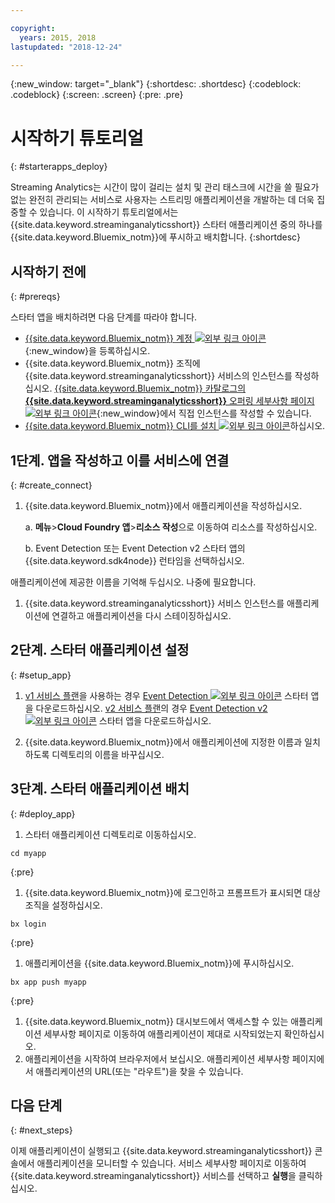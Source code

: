 ```yaml
---

copyright:
  years: 2015, 2018
lastupdated: "2018-12-24"

---
```


<!-- Attribute definitions -->
{:new_window: target="_blank"}
{:shortdesc: .shortdesc}
{:codeblock: .codeblock}
{:screen: .screen}
{:pre: .pre}

# 시작하기 튜토리얼
{: #starterapps_deploy}

Streaming Analytics는 시간이 많이 걸리는 설치 및 관리 태스크에 시간을 쓸 필요가 없는 완전히 관리되는 서비스로 사용자는 스트리밍 애플리케이션을 개발하는 데 더욱 집중할 수 있습니다. 이 시작하기 튜토리얼에서는 {{site.data.keyword.streaminganalyticsshort}} 스타터 애플리케이션 중의 하나를 {{site.data.keyword.Bluemix_notm}}에 푸시하고 배치합니다.
{:shortdesc}


## 시작하기 전에
{: #prereqs}

스타터 앱을 배치하려면 다음 단계를 따라야 합니다.

* [{{site.data.keyword.Bluemix_notm}} 계정 ![외부 링크 아이콘](../../icons/launch-glyph.svg "외부 링크 아이콘")](https://{DomainName}/registration){:new_window}을 등록하십시오.
* {{site.data.keyword.Bluemix_notm}} 조직에 {{site.data.keyword.streaminganalyticsshort}} 서비스의 인스턴스를 작성하십시오. [{{site.data.keyword.Bluemix_notm}} 카탈로그의 **{{site.data.keyword.streaminganalyticsshort}}** 오퍼링 세부사항 페이지 ![외부 링크 아이콘](../../icons/launch-glyph.svg "외부 링크 아이콘")](https://{DomainName}/catalog/services/streaming-analytics/){:new_window}에서 직접 인스턴스를 작성할 수 있습니다.  
* [{{site.data.keyword.Bluemix_notm}} CLI를 설치 ![외부 링크 아이콘](../../icons/launch-glyph.svg "외부 링크 아이콘")](https://{DomainName}/docs/cli/reference/bluemix_cli/get_started.html#getting-started)하십시오.



## 1단계. 앱을 작성하고 이를 서비스에 연결
{: #create_connect}

1. {{site.data.keyword.Bluemix_notm}}에서 애플리케이션을 작성하십시오.

    a. **메뉴**>**Cloud Foundry 앱**>**리소스 작성**으로 이동하여 리소스를 작성하십시오.

    b. Event Detection 또는 Event Detection v2 스타터 앱의 {{site.data.keyword.sdk4node}} 런타임을 선택하십시오.

애플리케이션에 제공한 이름을 기억해 두십시오. 나중에 필요합니다.
1. {{site.data.keyword.streaminganalyticsshort}} 서비스 인스턴스를 애플리케이션에 연결하고 애플리케이션을 다시 스테이징하십시오.

## 2단계. 스타터 애플리케이션 설정
{: #setup_app}

1. [v1 서비스 플랜](/docs/services/StreamingAnalytics/service_plans.html)을 사용하는 경우 [Event Detection ![외부 링크 아이콘](../../icons/launch-glyph.svg "외부 링크 아이콘")](https://streams-github-samples.mybluemix.net/?get=QuickStart/EventDetection) 스타터 앱을 다운로드하십시오. [v2 서비스 플랜](/docs/services/StreamingAnalytics/service_plans.html)의 경우 [Event Detection v2 ![외부 링크 아이콘](../../icons/launch-glyph.svg "외부 링크 아이콘")](https://streams-github-samples.mybluemix.net/?get=QuickStart%2FBeta201801%2FEventDetectionV2) 스타터 앱을 다운로드하십시오.

1. {{site.data.keyword.Bluemix_notm}}에서 애플리케이션에 지정한 이름과 일치하도록 디렉토리의 이름을 바꾸십시오.

## 3단계. 스타터 애플리케이션 배치
{: #deploy_app}

1. 스타터 애플리케이션 디렉토리로 이동하십시오.
  <pre><code>cd myapp</code></pre>
  {:pre}

1. {{site.data.keyword.Bluemix_notm}}에 로그인하고 프롬프트가 표시되면 대상 조직을 설정하십시오.
  <pre><code>bx login</code></pre>
  {:pre}

1. 애플리케이션을 {{site.data.keyword.Bluemix_notm}}에 푸시하십시오.
  <pre><code>bx app push myapp</code></pre>
  {:pre}

1. {{site.data.keyword.Bluemix_notm}} 대시보드에서 액세스할 수 있는 애플리케이션 세부사항 페이지로 이동하여 애플리케이션이 제대로 시작되었는지 확인하십시오.
1. 애플리케이션을 시작하여 브라우저에서 보십시오. 애플리케이션 세부사항 페이지에서 애플리케이션의 URL(또는 "라우트")을 찾을 수 있습니다.

## 다음 단계
{: #next_steps}

이제 애플리케이션이 실행되고 {{site.data.keyword.streaminganalyticsshort}} 콘솔에서 애플리케이션을 모니터할 수 있습니다. 서비스 세부사항 페이지로 이동하여 {{site.data.keyword.streaminganalyticsshort}} 서비스를 선택하고 **실행**을 클릭하십시오.
